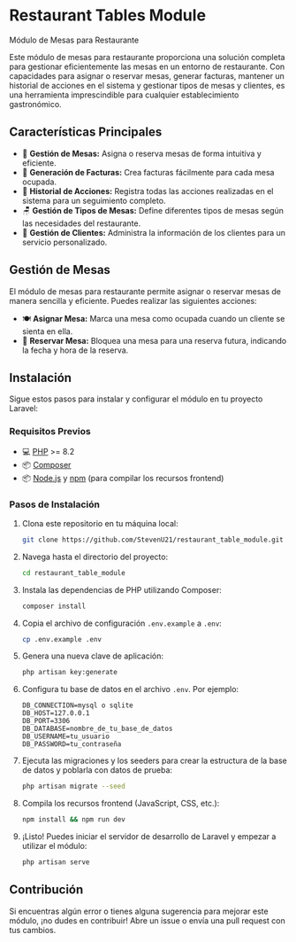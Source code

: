 # Restaurant Tables Module

Módulo de Mesas para Restaurante

Este módulo de mesas para restaurante proporciona una solución completa para gestionar eficientemente las mesas en un entorno de restaurante. Con capacidades para asignar o reservar mesas, generar facturas, mantener un historial de acciones en el sistema y gestionar tipos de mesas y clientes, es una herramienta imprescindible para cualquier establecimiento gastronómico.

## Características Principales

-   💼 **Gestión de Mesas:** Asigna o reserva mesas de forma intuitiva y eficiente.
-   🧾 **Generación de Facturas:** Crea facturas fácilmente para cada mesa ocupada.
-   📜 **Historial de Acciones:** Registra todas las acciones realizadas en el sistema para un seguimiento completo.
-   🪑 **Gestión de Tipos de Mesas:** Define diferentes tipos de mesas según las necesidades del restaurante.
-   👥 **Gestión de Clientes:** Administra la información de los clientes para un servicio personalizado.

## Gestión de Mesas

El módulo de mesas para restaurante permite asignar o reservar mesas de manera sencilla y eficiente. Puedes realizar las siguientes acciones:

-   🍽️ **Asignar Mesa:** Marca una mesa como ocupada cuando un cliente se sienta en ella.
-   📅 **Reservar Mesa:** Bloquea una mesa para una reserva futura, indicando la fecha y hora de la reserva.

## Instalación

Sigue estos pasos para instalar y configurar el módulo en tu proyecto Laravel:

### Requisitos Previos

-   💻 [PHP](https://www.php.net/) >= 8.2
-   📦 [Composer](https://getcomposer.org/)
-   📦 [Node.js](https://nodejs.org/) y [npm](https://www.npmjs.com/) (para compilar los recursos frontend)

### Pasos de Instalación

1. Clona este repositorio en tu máquina local:

    ```bash
    git clone https://github.com/StevenU21/restaurant_table_module.git
    ```

2. Navega hasta el directorio del proyecto:

    ```bash
    cd restaurant_table_module
    ```

3. Instala las dependencias de PHP utilizando Composer:

    ```bash
    composer install
    ```

4. Copia el archivo de configuración `.env.example` a `.env`:

    ```bash
    cp .env.example .env
    ```

5. Genera una nueva clave de aplicación:

    ```bash
    php artisan key:generate
    ```

6. Configura tu base de datos en el archivo `.env`. Por ejemplo:

    ```plaintext
    DB_CONNECTION=mysql o sqlite
    DB_HOST=127.0.0.1
    DB_PORT=3306
    DB_DATABASE=nombre_de_tu_base_de_datos
    DB_USERNAME=tu_usuario
    DB_PASSWORD=tu_contraseña
    ```

7. Ejecuta las migraciones y los seeders para crear la estructura de la base de datos y poblarla con datos de prueba:

    ```bash
    php artisan migrate --seed
    ```

8. Compila los recursos frontend (JavaScript, CSS, etc.):

    ```bash
    npm install && npm run dev
    ```

9. ¡Listo! Puedes iniciar el servidor de desarrollo de Laravel y empezar a utilizar el módulo:

    ```bash
    php artisan serve
    ```

## Contribución

Si encuentras algún error o tienes alguna sugerencia para mejorar este módulo, ¡no dudes en contribuir! Abre un issue o envía una pull request con tus cambios.
